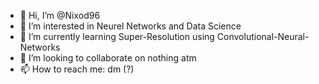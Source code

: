 - 👋 Hi, I’m @Nixod96
- 👀 I’m interested in Neurel Networks and Data Science
- 🌱 I’m currently learning Super-Resolution using Convolutional-Neural-Networks
- 💞️ I’m looking to collaborate on nothing atm
- 📫 How to reach me: dm (?)

<!---
Nixod96/Nixod96 is a ✨ special ✨ repository because its `README.md` (this file) appears on your GitHub profile.
You can click the Preview link to take a look at your changes.
--->
